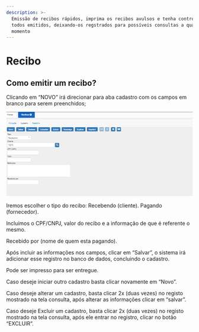 ```yaml
---
description: >-
  Emissão de recibos rápidos, imprima os recibos avulsos e tenha controle sobre
  todos emitidos, deixando-os regstrados para possíveis consultas a qualquer
  momento
---
```


# Recibo

## Como emitir um recibo?

Clicando em “NOVO” irá direcionar para aba cadastro com os campos em branco para serem preenchidos;

![](../../.gitbook/assets/cadrecibo.png)

Iremos escolher o tipo do recibo: Recebendo (cliente). Pagando (fornecedor).

Incluímos o CPF/CNPJ, valor do recibo e a informação de que é referente o mesmo.

Recebido por (nome de quem esta pagando).

Após incluir as informações nos campos, clicar em “Salvar”, o sistema irá adicionar esse registro no banco de dados, concluindo o cadastro.

Pode ser impresso para ser entregue.

Caso deseje iniciar outro cadastro basta clicar novamente em “Novo”.

Caso deseje alterar um cadastro, basta clicar 2x (duas vezes) no registo mostrado na tela consulta, após alterar as informações clicar em “salvar”.

Caso deseje Excluir um cadastro, basta clicar 2x (duas vezes) no registo mostrado na tela consulta, após ele entrar no registro, clicar no botão “EXCLUIR”.

